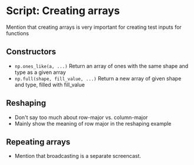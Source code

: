 # Script: Creating arrays

Mention that creating arrays is very important for creating test inputs for functions

## Constructors

- `np.ones_like(a, ...)` Return an array of ones with the same shape and type as a given
  array
- `np.full(shape, fill_value, ...)` Return a new array of given shape and type, filled
  with fill_value

## Reshaping

- Don't say too much about row-major vs. column-major
- Mainly show the meaning of row major in the reshaping example

## Repeating arrays

- Mention that broadcasting is a separate screencast.
